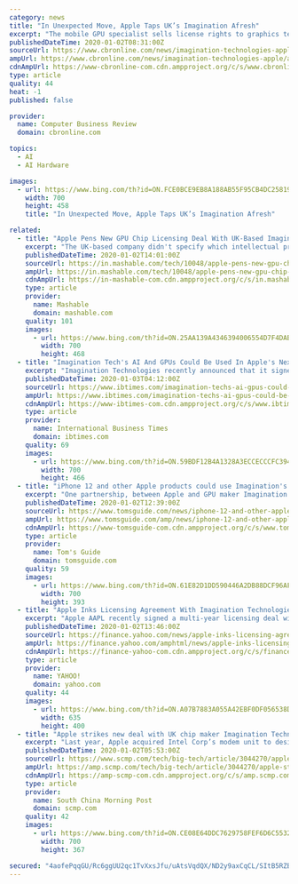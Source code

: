 ```yaml
---
category: news
title: "In Unexpected Move, Apple Taps UK’s Imagination Afresh"
excerpt: "The mobile GPU specialist sells license rights to graphics technologies, AI cores and connectivity IP spanning RF, baseband and software. Apple has been pushing throughout 2019 to bring such technologies under closer control; subsuming part of fellow British chip firm Dialog Semiconductor in April 2019, to agreeing a deal for Intel’s mobile ..."
publishedDateTime: 2020-01-02T08:31:00Z
sourceUrl: https://www.cbronline.com/news/imagination-technologies-apple
ampUrl: https://www.cbronline.com/news/imagination-technologies-apple/amp/
cdnAmpUrl: https://www-cbronline-com.cdn.ampproject.org/c/s/www.cbronline.com/news/imagination-technologies-apple/amp/
type: article
quality: 44
heat: -1
published: false

provider:
  name: Computer Business Review
  domain: cbronline.com

topics:
  - AI
  - AI Hardware

images:
  - url: https://www.bing.com/th?id=ON.FCE0BCE9EB8A188AB55F95CB4DC25819
    width: 700
    height: 458
    title: "In Unexpected Move, Apple Taps UK’s Imagination Afresh"

related:
  - title: "Apple Pens New GPU Chip Licensing Deal With UK-Based Imagination Technologies"
    excerpt: "The UK-based company didn't specify which intellectual property this latest agreement covers, but it's believed Imagination's graphics and AI technology could be a big feature for future Apple ... Apple previously used Imagination designed GPU's in its iPhones and iPads, but then announced it would stop using its intellectual property in ..."
    publishedDateTime: 2020-01-02T14:01:00Z
    sourceUrl: https://in.mashable.com/tech/10048/apple-pens-new-gpu-chip-licensing-deal-with-uk-based-imagination-technologies
    ampUrl: https://in.mashable.com/tech/10048/apple-pens-new-gpu-chip-licensing-deal-with-uk-based-imagination-technologies?amp=1
    cdnAmpUrl: https://in-mashable-com.cdn.ampproject.org/c/s/in.mashable.com/tech/10048/apple-pens-new-gpu-chip-licensing-deal-with-uk-based-imagination-technologies?amp=1
    type: article
    provider:
      name: Mashable
      domain: mashable.com
    quality: 101
    images:
      - url: https://www.bing.com/th?id=ON.25AA139A4346394006554D7F4DAB0060
        width: 700
        height: 468
  - title: "Imagination Tech's AI And GPUs Could Be Used In Apple's Next-Generation Products"
    excerpt: "Imagination Technologies recently announced that it signed a new license agreement with Apple that grants the Cupertino company access to its intellectual property. In 2017, Apple decided to end its relationship with Imagination Technologies and design its own graphics processing chips In its unclear what IP Apple will gain access to as the ..."
    publishedDateTime: 2020-01-03T04:12:00Z
    sourceUrl: https://www.ibtimes.com/imagination-techs-ai-gpus-could-be-used-apples-next-generation-products-2895366
    ampUrl: https://www.ibtimes.com/imagination-techs-ai-gpus-could-be-used-apples-next-generation-products-2895366?amp=1
    cdnAmpUrl: https://www-ibtimes-com.cdn.ampproject.org/c/s/www.ibtimes.com/imagination-techs-ai-gpus-could-be-used-apples-next-generation-products-2895366?amp=1
    type: article
    provider:
      name: International Business Times
      domain: ibtimes.com
    quality: 69
    images:
      - url: https://www.bing.com/th?id=ON.59BDF12B4A1328A3ECCECCCFC394A109
        width: 700
        height: 466
  - title: "iPhone 12 and other Apple products could use Imagination's new GPU"
    excerpt: "One partnership, between Apple and GPU maker Imagination Technologies, ended in 2017 under a dark cloud ... as well as products that relate to the AI and automotive sectors, which may help Apple expand its product range. The ending of Apple and Imagination’s prior agreement (as reported in the Financial Times) caused a lot of tension between ..."
    publishedDateTime: 2020-01-02T12:39:00Z
    sourceUrl: https://www.tomsguide.com/news/iphone-12-and-other-apple-products-could-use-imaginations-new-gpu
    ampUrl: https://www.tomsguide.com/amp/news/iphone-12-and-other-apple-products-could-use-imaginations-new-gpu
    cdnAmpUrl: https://www-tomsguide-com.cdn.ampproject.org/c/s/www.tomsguide.com/amp/news/iphone-12-and-other-apple-products-could-use-imaginations-new-gpu
    type: article
    provider:
      name: Tom's Guide
      domain: tomsguide.com
    quality: 59
    images:
      - url: https://www.bing.com/th?id=ON.61E82D1DD590446A2DB88DCF96AF4EE2
        width: 700
        height: 393
  - title: "Apple Inks Licensing Agreement With Imagination Technologies"
    excerpt: "Apple AAPL recently signed a multi-year licensing deal with chip designer Imagination Technologies Group Plc, its former GPU supplier. The latest deal replaces Imagination ... use the latter’s extensive intellectual property rights related to graphics and AI, which could be the keys to Apple’s initiatives to bring 5G to its flagship ..."
    publishedDateTime: 2020-01-02T13:46:00Z
    sourceUrl: https://finance.yahoo.com/news/apple-inks-licensing-agreement-imagination-130901284.html
    ampUrl: https://finance.yahoo.com/amphtml/news/apple-inks-licensing-agreement-imagination-130901284.html
    cdnAmpUrl: https://finance-yahoo-com.cdn.ampproject.org/c/s/finance.yahoo.com/amphtml/news/apple-inks-licensing-agreement-imagination-130901284.html
    type: article
    provider:
      name: YAHOO!
      domain: yahoo.com
    quality: 44
    images:
      - url: https://www.bing.com/th?id=ON.A07B7883A055A42EBF0DF056538DA464
        width: 635
        height: 400
  - title: "Apple strikes new deal with UK chip maker Imagination Technologies, reviving lapsed business relationship"
    excerpt: "Last year, Apple acquired Intel Corp’s modem unit to design cellular chips for future devices. Sign up now for our 50% early bird offer from SCMP Research: China AI Report. The all new SCMP China AI Report gives you exclusive first-hand insights and analysis into the latest industry developments, and actionable and objective intelligence ..."
    publishedDateTime: 2020-01-02T05:53:00Z
    sourceUrl: https://www.scmp.com/tech/big-tech/article/3044270/apple-strikes-new-deal-uk-chip-maker-imagination-technologies
    ampUrl: https://amp.scmp.com/tech/big-tech/article/3044270/apple-strikes-new-deal-uk-chip-maker-imagination-technologies
    cdnAmpUrl: https://amp-scmp-com.cdn.ampproject.org/c/s/amp.scmp.com/tech/big-tech/article/3044270/apple-strikes-new-deal-uk-chip-maker-imagination-technologies
    type: article
    provider:
      name: South China Morning Post
      domain: scmp.com
    quality: 42
    images:
      - url: https://www.bing.com/th?id=ON.CE08E64DDC7629758FEF6D6C5532EFCE
        width: 700
        height: 367

secured: "4aofePqqGU/Rc6ggUU2qc1TvXxsJfu/uAtsVqdQX/ND2y9axCqCL/SItB5RZBsWSTv6nMP87L7GwL468ziiIb0h/+D86z2RNRZ1AcRbuFpoQ9CkYvGqRrKawjDdDVOGKn6CEiI+kMOnUihGz0IwKMwbwpv9xuxDU4iXWn5O4iReUM1ga5xjLoE67N/zvycpZ+qBF5UHZpGLqe7K/KnqIsotYCOQepwqgjH2ys74E8eaqCwCMGOWlM48NwvbIaQdZKBiw/DZbNC/uWS9VkhYj7A==;4LesTv8lBHIx+4NV8fDmvg=="
---
```


